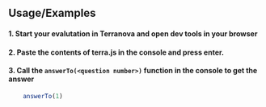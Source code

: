 
## Usage/Examples

#### 1. Start your evalutation in Terranova and open dev tools in your browser

#### 2. Paste the contents of terra.js in the console and press enter.

#### 3. Call the ```answerTo(<question number>)``` function in the console to get the answer

```javascript
    answerTo(1)
```
